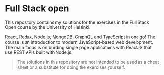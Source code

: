 # Full Stack open

This repository contains my solutions for the exercises in the Full Stack Open course by the University of Helsinki.

React, Redux, Node.js, MongoDB, GraphQL and TypeScript in one go! The course is an introduction to modern JavaScript-based web development. The main focus is on building single page applications with ReactJS that use REST APIs built with Node.js.

> The solutions in this repository are not intended to be used as a cheat sheet or a substitute for doing the exercises yourself.
